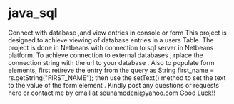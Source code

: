 # java_sql
Connect with database ,and view entries in console or form
This project is designed to achieve viewing of database entries in a users Table.
The project is done in Netbeans  with connection to sql server in Netbeans platform.
To achieve connection to external databases , rplace the connection string with the url to your database .
Also to populate form elements, first retireve the entry from the query as   String first_name = rs.getString("FIRST_NAME"); then 
use the setText()  method to set the text to the value of the  form element .
Kindly post any questions or requests here or contact me by email at seunamodeni@yahoo.com
Good Luck!!
